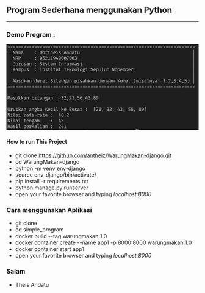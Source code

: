 ## Program Sederhana menggunakan Python
---

### Demo Program :

![Hasil Program](./img/demo.png)

#### How to run This Project 

* git clone https://github.com/antheiz/WarungMakan-django.git
* cd WarungMakan-django
* python -m venv env-django
* source env-django/bin/activate/
* pip install -r requirements.txt
* python manage.py runserver
* open your favorite browser and typing _localhost:8000_

### Cara menggunakan Aplikasi
* git clone 
* cd simple_program
* docker build --tag warungmakan:1.0
* docker container create --name app1 -p 8000:8000 warungmakan:1.0
* docker container start app1
* open your favorite browser and typing _localhost:8000_


### Salam
* Theis Andatu


